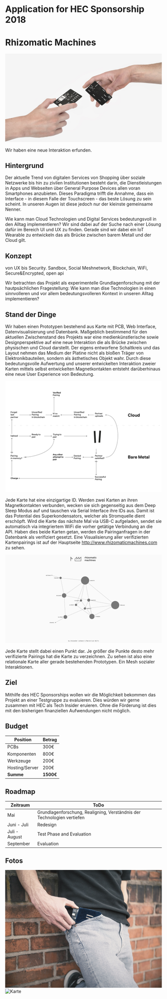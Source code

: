 # Application for HEC Sponsorship 2018

# Rhizomatic Machines

![Interaction](Presentation/Graphics/michealangelo.jpg)

Wir haben eine neue Interaktion erfunden.

## Hintergrund

Der aktuelle Trend von digitalen Services von Shopping über soziale Netzwerke bis hin zu zivilen Institutionen besteht darin, die Dienstleistungen in Apps und Webseiten über General Purpose Devices allen voran Smartphones anzubieten. Dieses Paradigma trifft die Annahme, dass ein Interface - in diesem Falle der Touchscreen - das beste Lösung zu sein scheint. In unseren Augen ist diese jedoch nur der kleinste gemeinsame Nenner.

Wie kann man Cloud Technologien und Digital Services bedeutungsvoll in den Alltag implementieren? Wir sind dabei auf der Suche nach einer Lösung dafür im Bereich UI und UX zu finden. Gerade sind wir dabei ein IoT Wearable zu entwickeln das als Brücke zwischen barem Metall und der Cloud gilt. 

## Konzept

von UX bis Security.
Sandbox, Social Meshnetwork, Blockchain, WiFi, Secure&Encrypted, open api

Wir betrachten das Projekt als experimentelle Grundlagenforschung mit der hautpsächlichen Fragestellung:
Wie kann man dise Technologien in einen sinnvolleren und vor allem bedeutungsvolleren Kontext in unseren Alltag implementieren?

## Stand der Dinge

Wir haben einen Prototypen bestehend aus Karte mit PCB, Web Interface, Datenvisualisierung und Datenbank. Maßgeblich bestimmend für den aktuellen Zwischenstand des Projekts war eine medienkünstlerische sowie Designperspektive auf eine neue Interaktion die als Brücke zwischen physischen und Cloud darstellt. Der eigens entworfene Schaltkreis und das Layout nehmen das Medium der Platine nicht als bloßen Träger von Elektronikbauteilen, sondern als ästhetisches Objekt wahr. Durch diese bedeutungsvolle Aufwertung und unserer entwickelten Interaktion zweier Karten mittels selbst entwickelten Magnetkontakten entsteht darüberhinaus eine neue User Experience von Bedeutung.

![userflow](Design/Graphics/rhizm_flowchart.png)

Jede Karte hat eine einzigartige ID. Werden zwei Karten an ihren Magnetkontakten verbunden, wecken sie sich gegenseitig aus dem Deep Sleep Modus auf und tauschen via Serial Interface ihre IDs aus. Damit ist das Potential des Superkondensators, welcher als Stromquelle dient erschöpft. Wird die Karte das nächste Mal via USB-C aufgeladen, sendet sie automatisch via integriertem WiFi die vorher getätige Verbindung an die API. Haben dies beide Karten getan, werden die Pairinganfragen in der Datenbank als verifiziert gesetzt. Eine Visualisierung aller verifizierten Kartenpairings ist auf der Hauptseite http://www.rhizomaticmachines.com zu sehen.

![userflow](design/Graphics/graph.png)

Jede Karte stellt dabei einen Punkt dar. Je größer die Punkte desto mehr verifizierte Pairings hat die Karte zu verzeichnen. Zu sehen ist also eine relationale Karte aller gerade bestehenden Prototypen. Ein Mesh sozialer Interaktionen.

## Ziel

Mithilfe des HEC Sponsorships wollen wir die Möglichkeit bekommen das Projekt an einer Testgruppe zu evaluieren. Dies würden wir gerne zusammen mit HEC als Tech Insider eruieren. Ohne die Förderung ist dies mit den bisherigen finanziellen Aufwendungen nicht möglich.

## Budget

Position | Betrag
--- | ---
PCBs | 300€
Komponenten |  800€
Werkzeuge | 200€
Hosting/Server | 200€
**Summe** |	**1500€**

## Roadmap

Zeitraum | ToDo
--- | ---
Mai | Grundlagenforschung, Realigning, Verständnis der Technologien vertiefen
Juni - Juli | Redesign
Juli - August | Test Phase and Evaluation
September | Evaluation

## Fotos

![everyday](Presentation/Graphics/pouch_1.jpg)
![Karte](Presentation/Graphics/card_front.png)
